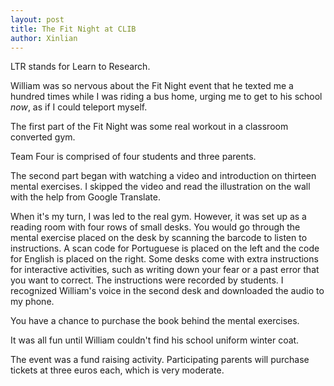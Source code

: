 ```yaml
---
layout: post
title: The Fit Night at CLIB
author: Xinlian
---
```


LTR stands for Learn to Research.

William was so nervous about the Fit Night event that he texted me a hundred times while I was riding a bus home, urging me to get to his school _now_, as if I could teleport myself.

The first part of the Fit Night was some real workout in a classroom converted gym. 

Team Four is comprised of four students and three parents.  

The second part began with watching a video and introduction on thirteen mental exercises.  I skipped the video and read the illustration on the wall with the help from Google Translate.

When it's my turn, I was led to the real gym.  However, it was set up as a reading room with four rows of small desks.  You would go through the mental exercise placed on the desk by scanning the barcode to listen to instructions.  A scan code for Portuguese is placed on the left and the code for English is placed on the right.  Some desks come with extra instructions for interactive activities, such as writing down your fear or a past error that you want to correct.  The instructions were recorded by students.  I recognized William's voice in the second desk and downloaded the audio to my phone.

You have a chance to purchase the book behind the mental exercises.  

It was all fun until William couldn't find his school uniform  winter coat.

The event was a fund raising activity.  Participating parents will purchase tickets at three euros each, which is very moderate.
